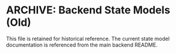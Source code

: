 # ARCHIVE: Backend State Models (Old)

This file is retained for historical reference. The current state model documentation is referenced from the main backend README.
